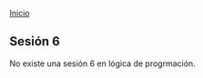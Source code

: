 <!-- No borrar o modificar -->
[Inicio](./index.md)

## Sesión 6


<!-- Su documentación aquí -->

No existe una sesión 6 en lógica de progrmación.



